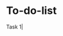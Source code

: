 # To-do-list
Task 1|<link href="https://github.com/RaeshmiSuresh/To-do-list/commit/b4294f246f67373d0bf804d8fc7d56c21ad8c767" rel="click here">
